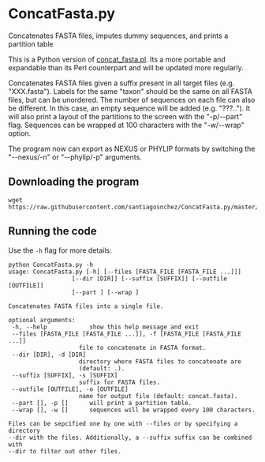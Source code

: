# ConcatFasta.py
Concatenates FASTA files, imputes dummy sequences, and prints a partition table

This is a Python version of [concat_fasta.pl](https://github.com/santiagosnchez/concat_fasta). Its a more portable and expandable than its Perl counterpart and will be updated more regularly.

Concatenates FASTA files given a suffix present in all target files (e.g. "XXX.fasta"). Labels for the same "taxon" should be the same on all FASTA files, but can be unordered. The number of sequences on each file can also be different. In this case, an empty sequence will be added (e.g. "???.."). It will also print a layout of the partitions to the screen with the "-p/--part" flag. Sequences can be wrapped at 100 characters with the "-w/--wrap" option.

The program now can export as NEXUS or PHYLIP formats by switching the "--nexus/-n" or "--phylip/-p" arguments.

## Downloading the program

    wget https://raw.githubusercontent.com/santiagosnchez/ConcatFasta.py/master/ConcatFasta.py

## Running the code

Use the `-h` flag for more details:

    
    python ConcatFasta.py -h
    usage: ConcatFasta.py [-h] [--files [FASTA_FILE [FASTA_FILE ...]]]
                      [--dir [DIR]] [--suffix [SUFFIX]] [--outfile [OUTFILE]]
                      [--part ] [--wrap ]

    Concatenates FASTA files into a single file.

    optional arguments:
     -h, --help            show this help message and exit
     --files [FASTA_FILE [FASTA_FILE ...]], -f [FASTA_FILE [FASTA_FILE ...]]
                        file to concatenate in FASTA format.
     --dir [DIR], -d [DIR]
                        directory where FASTA files to concatenate are
                        (default: .).
     --suffix [SUFFIX], -s [SUFFIX]
                        suffix for FASTA files.
     --outfile [OUTFILE], -o [OUTFILE]
                        name for output file (default: concat.fasta).
     --part [], -p []      will print a partition table.
     --wrap [], -w []      sequences will be wrapped every 100 characters.

    Files can be sepcified one by one with --files or by specifying a directory
    --dir with the files. Additionally, a --suffix suffix can be combined with
    --dir to filter out other files.
